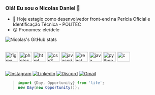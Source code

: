 
### Olá! Eu sou o Nicolas Daniel 💅

- 👜 Hoje estagio como desenvolvedor front-end na Perícia Oficial e Identificação Técnica - POLITEC 
- 😙 Pronomes: ele/dele

![Nicolas's GitHub stats](https://github-readme-stats.vercel.app/api?username=indigo011&show_icons=true&theme=radical)

<div style="display: inline-block;"><br>
      <img align="center" height="30" width="40" alt="figma" src="https://cdn.jsdelivr.net/gh/devicons/devicon@latest/icons/figma/figma-original.svg" />   
      <img align="center" height="30" width="40" alt="photoshop" src="https://cdn.jsdelivr.net/gh/devicons/devicon@latest/icons/photoshop/photoshop-original.svg" />    
      <img align="center" height="30" width="40" alt="html" src="https://cdn.jsdelivr.net/gh/devicons/devicon@latest/icons/html5/html5-original.svg" />
      <img align="center" height="30" width="40" alt="css3" src="https://cdn.jsdelivr.net/gh/devicons/devicon@latest/icons/css3/css3-original.svg" />
      <img align="center" height="30" width="40" alt="javascript" src="https://cdn.jsdelivr.net/gh/devicons/devicon@latest/icons/javascript/javascript-original.svg" />
      <img align="center" height="30" width="40" alt="react" src="https://cdn.jsdelivr.net/gh/devicons/devicon@latest/icons/react/react-original.svg" />
      <img align="center" height="30" width="40" alt="java" src="https://cdn.jsdelivr.net/gh/devicons/devicon@latest/icons/java/java-original.svg" />
      <img align="center" height="30" width="40" alt="python" src="https://cdn.jsdelivr.net/gh/devicons/devicon@latest/icons/python/python-original.svg" />
      <img align="center" height="30" width="40" alt="c" src="https://cdn.jsdelivr.net/gh/devicons/devicon@latest/icons/c/c-original.svg" />
</div>

## 

[![Instagram](https://img.shields.io/badge/Instagram-E4405F?style=for-the-badge&logo=instagram&logoColor=white)](https://instagram.com/isnicolasdaniel)
[![Linkedin](https://img.shields.io/badge/LinkedIn-0077B5?style=for-the-badge&logo=linkedin&logoColor=white)](https://www.linkedin.com/in/nicolas-d-9a2940120/)
[![Discord](https://img.shields.io/badge/Discord-7289DA?style=for-the-badge&logo=discord&logoColor=white)](https://discord.com/users/388383512341774337)
[![Gmail](https://img.shields.io/badge/Gmail-D14836?style=for-the-badge&logo=gmail&logoColor=white)](mailto:nicolasdaniel2106@gmail.com)

> ```javascript
> import {Day, Opportunity} from 'life';
> new Day(new Opportunity());
> ```
